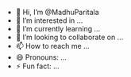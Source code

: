 - 👋 Hi, I’m @MadhuParitala
- 👀 I’m interested in ...
- 🌱 I’m currently learning ...
- 💞️ I’m looking to collaborate on ...
- 📫 How to reach me ...
- 😄 Pronouns: ...
- ⚡ Fun fact: ...

<!---
MadhuParitala/MadhuParitala is a ✨ special ✨ repository because its `README.md` (this file) appears on your GitHub profile.
You can click the Preview link to take a look at your changes.
--->
